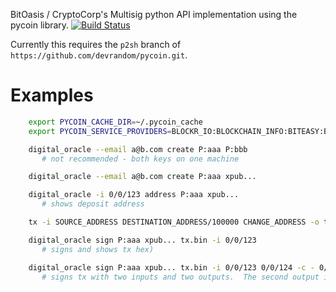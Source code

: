 BitOasis / CryptoCorp's Multisig python API implementation using the pycoin library.
[![Build Status](https://travis-ci.org/devrandom/multisig-core.svg?branch=master)](https://travis-ci.org/devrandom/multisig-core)

Currently this requires the `p2sh` branch of `https://github.com/devrandom/pycoin.git`.

Examples
===
```bash
    export PYCOIN_CACHE_DIR=~/.pycoin_cache
    export PYCOIN_SERVICE_PROVIDERS=BLOCKR_IO:BLOCKCHAIN_INFO:BITEASY:BLOCKEXPLORER

    digital_oracle --email a@b.com create P:aaa P:bbb
       # not recommended - both keys on one machine

    digital_oracle --email a@b.com create P:aaa xpub...

    digital_oracle -i 0/0/123 address P:aaa xpub...
       # shows deposit address

    tx -i SOURCE_ADDRESS DESTINATION_ADDRESS/100000 CHANGE_ADDRESS -o tx.bin

    digital_oracle sign P:aaa xpub... tx.bin -i 0/0/123
       # signs and shows tx hex)

    digital_oracle sign P:aaa xpub... tx.bin -i 0/0/123 0/0/124 -c - 0/1/44
       # signs tx with two inputs and two outputs.  The second output is change.
```
